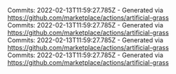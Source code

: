 Commits: 2022-02-13T11:59:27.785Z - Generated via https://github.com/marketplace/actions/artificial-grass
<br>
Commits: 2022-02-13T11:59:27.785Z - Generated via https://github.com/marketplace/actions/artificial-grass
<br>
Commits: 2022-02-13T11:59:27.785Z - Generated via https://github.com/marketplace/actions/artificial-grass
<br>
Commits: 2022-02-13T11:59:27.785Z - Generated via https://github.com/marketplace/actions/artificial-grass
<br>
